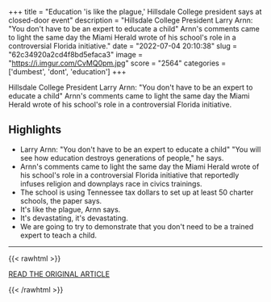 +++
title = "Education 'is like the plague,' Hillsdale College president says at closed-door event"
description = "Hillsdale College President Larry Arnn: \"You don't have to be an expert to educate a child\" Arnn's comments came to light the same day the Miami Herald wrote of his school's role in a controversial Florida initiative."
date = "2022-07-04 20:10:38"
slug = "62c34920a2cd4f8bd5efaca3"
image = "https://i.imgur.com/CvMQ0pm.jpg"
score = "2564"
categories = ['dumbest', 'dont', 'education']
+++

Hillsdale College President Larry Arnn: \"You don't have to be an expert to educate a child\" Arnn's comments came to light the same day the Miami Herald wrote of his school's role in a controversial Florida initiative.

## Highlights

- Larry Arnn: "You don't have to be an expert to educate a child" "You will see how education destroys generations of people," he says.
- Arnn's comments came to light the same day the Miami Herald wrote of his school's role in a controversial Florida initiative that reportedly infuses religion and downplays race in civics trainings.
- The school is using Tennessee tax dollars to set up at least 50 charter schools, the paper says.
- It's like the plague, Arnn says.
- It's devastating, it's devastating.
- We are going to try to demonstrate that you don't need to be a trained expert to teach a child.

---

{{< rawhtml >}}
  <p class="article-category">
    <a target="_blank" href="https://www.deadlinedetroit.com/articles/30847/education_is_like_the_plague_hillsdale_college_president_says_at_closed-door_event">READ THE ORIGINAL ARTICLE</a>
  </p>
{{< /rawhtml >}}
